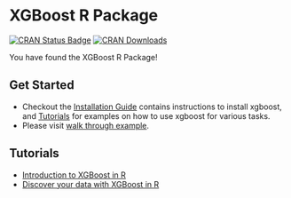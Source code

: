 XGBoost R Package
=================
[![CRAN Status Badge](http://www.r-pkg.org/badges/version/xgboost)](http://cran.r-project.org/web/packages/xgboost)
[![CRAN Downloads](http://cranlogs.r-pkg.org/badges/xgboost)](http://cran.rstudio.com/web/packages/xgboost/index.html)


You have found the XGBoost R Package!

Get Started
-----------
* Checkout the [Installation Guide](../build.md) contains instructions to install xgboost, and [Tutorials](#tutorials) for examples on how to use xgboost for various tasks.
* Please visit [walk through example](../../R-package/demo).

Tutorials
---------
- [Introduction to XGBoost in R](xgboostPresentation.md)
- [Discover your data with XGBoost in R](discoverYourData.md)
